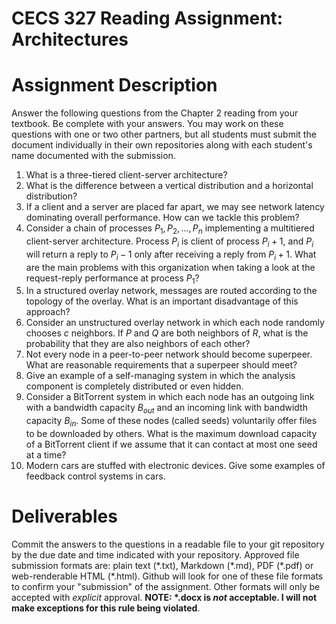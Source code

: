 # CECS 327 Reading Assignment: Architectures

# Assignment Description
Answer the following questions from the Chapter 2 reading from your textbook. Be complete with your answers. You may work on these questions with one or two other partners, but all students must submit the document individually in their own repositories along with each student's name documented with the submission.

1. What is a three-tiered client-server architecture?
2. What is the difference between a vertical distribution and a horizontal distribution?
3. If a client and a server are placed far apart, we may see network latency dominating overall performance. How can we tackle this problem?
4. Consider a chain of processes $P_{1}, P_{2}, \ldots, P_{n}$ implementing a multitiered client-server architecture. Process $P_{i}$ is client of process $P_{i}+1$, and $P_{i}$ will return a reply to $P_{i}-1$ only after receiving a reply from $P_{i}+1$. What are the main problems with this organization when taking a look at the request-reply performance at process $P_{1}$?
5. In a structured overlay network, messages are routed according to the topology of the overlay. What is an important disadvantage of this approach?
6. Consider an unstructured overlay network in which each node randomly chooses $c$ neighbors. If $P$ and $Q$ are both neighbors of $R$, what is the probability that they are also neighbors of each other?
7. Not every node in a peer-to-peer network should become superpeer. What are reasonable requirements that a superpeer should meet?
8. Give an example of a self-managing system in which the analysis component is completely distributed or even hidden.
9. Consider a BitTorrent system in which each node has an outgoing link with a bandwidth capacity $B_{out}$ and an incoming link with bandwidth capacity $B_{in}$. Some of these nodes (called seeds) voluntarily offer files to be downloaded by others. What is the maximum download capacity of a BitTorrent client if we assume that it can contact at most one seed at a time?
10. Modern cars are stuffed with electronic devices. Give some 
  examples of feedback control systems in cars.

# Deliverables
Commit the answers to the questions in a readable file to your git repository by the due date and time indicated with your repository. Approved file submission formats are: plain text (\*.txt), Markdown (\*.md), PDF (\*.pdf) or web-renderable HTML (\*.html). Github will look for one of these file formats to confirm your "submission" of the assignment. Other formats will only be accepted with *explicit* approval. **NOTE: \*.docx is *not* acceptable. I will not make exceptions for this rule being violated**.

